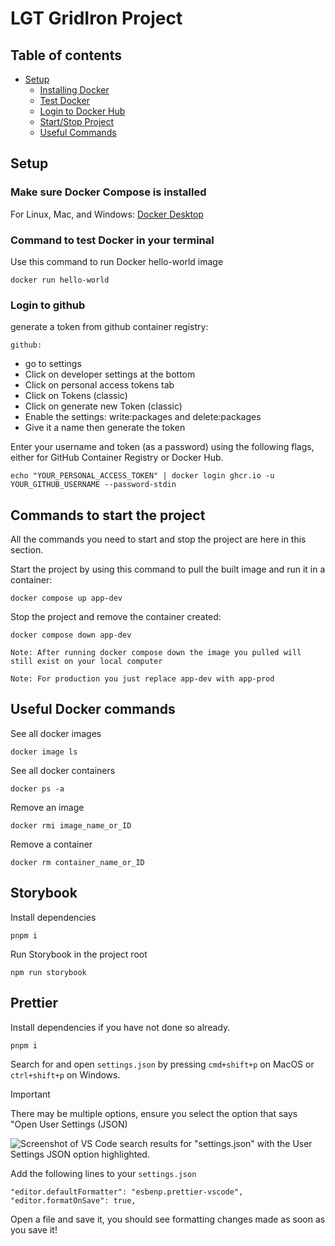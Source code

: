 # LGT GridIron Project

## Table of contents

- [Setup](#setup)
  - [Installing Docker](#make-sure-docker-compose-is-installed)
  - [Test Docker](#command-to-test-docker-in-your-terminal)
  - [Login to Docker Hub](#login-to-docker-hub)
  - [Start/Stop Project](#commands-to-start-the-project)
  - [Useful Commands](#useful-docker-commands)

## Setup

### Make sure Docker Compose is installed

For Linux, Mac, and Windows: [Docker Desktop ](https://docs.docker.com/desktop/install/linux-install/)

### Command to test Docker in your terminal

Use this command to run Docker hello-world image

```
docker run hello-world
```

### Login to github

generate a token from github container registry:

`github:`

- go to settings
- Click on developer settings at the bottom
- Click on personal access tokens tab
- Click on Tokens (classic)
- Click on generate new Token (classic)
- Enable the settings: write:packages and delete:packages
- Give it a name then generate the token

Enter your username and token (as a password) using the following flags, either for GitHub Container Registry or Docker
Hub.

```
echo "YOUR_PERSONAL_ACCESS_TOKEN" | docker login ghcr.io -u YOUR_GITHUB_USERNAME --password-stdin
```

## Commands to start the project

All the commands you need to start and stop the project are here in this section.

Start the project by using this command to pull the built image and run it in a container:

```
docker compose up app-dev
```

Stop the project and remove the container created:

```
docker compose down app-dev
```

`Note: After running docker compose down the image you pulled will still exist on your local computer`

`Note: For production you just replace app-dev with app-prod`

## Useful Docker commands

See all docker images

```
docker image ls
```

See all docker containers

```
docker ps -a
```

Remove an image

```
docker rmi image_name_or_ID
```

Remove a container

```
docker rm container_name_or_ID
```

## Storybook

Install dependencies

```
pnpm i
```

Run Storybook in the project root

```
npm run storybook
```

## Prettier

Install dependencies if you have not done so already.

```
pnpm i
```

Search for and open `settings.json` by pressing `cmd+shift+p` on MacOS or `ctrl+shift+p` on Windows.

> [!IMPORTANT]
> There may be multiple options, ensure you select the option that says "Open User Settings (JSON)

![Screenshot of VS Code search results for "settings.json" with the User Settings JSON option highlighted.](https://media.cleanshot.cloud/media/29651/cu0AZRDB79fDcMFTlwKi2oflb6xJsE6bz6DDJkV0.png?Expires=1712733698&Signature=K2w6UFCuT4~IgJehpdMyyR~CXwIAG4HzXeNRT1eRVbmpaciBN3vCLG474LyW3o9lheLPVIUW7RhBcMxpXPJr7-uzr6j-~e4E6EGQ4TLyWGwJ2JBoNCf6kdNGF3Oul-YwtE73BO2jFnq3XX3kV9a88vK0FMel4WPVXrP9TjLLPE8VRuloNgxHP1vbFZe6-pi7Wn7t0x7je2hnjIef4FikKoKzJm5aC1JySAH-gnTqD9JrN-R01p3rBN6w92Tb~fQyopC0dqdxSagh88mPIZP9i~SDZD-aNnwSd~Yt85VuB0XbrCJWY6m20MXupLg-fAoeO9sDQ8Eb4ZZHzcv8V4WSVQ__&Key-Pair-Id=K269JMAT9ZF4GZ)

Add the following lines to your `settings.json`

```
"editor.defaultFormatter": "esbenp.prettier-vscode",
"editor.formatOnSave": true,
```

Open a file and save it, you should see formatting changes made as soon as you save it!
